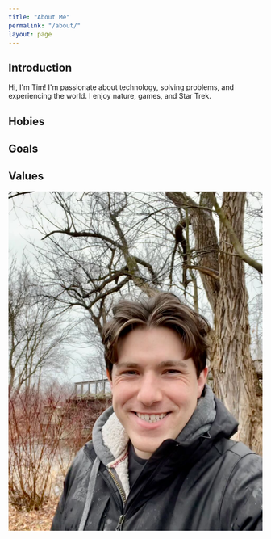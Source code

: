 ```yaml
---
title: "About Me"
permalink: "/about/"
layout: page
---
```


<style>  align: center; /* Center align the content */
    
    .rounded-image {
        border-radius: 50%;
        border: 2px solid #333;
        padding: 5px;
        width: 350px;
        height: 350px;
        display: block;
        object-fit: cover;
        max-width: 100%; /* Ensure the image doesn't exceed its natural width */
    }
</style>

## Introduction

Hi, I'm Tim! I'm passionate about technology, solving problems, and experiencing the world. I enjoy nature, games, and Star Trek.

## Hobies

## Goals

## Values



<div style="display: flex; justify-content: center; align-items: center;"">
    <img
        src="/assets/images/nautre.jpeg"
        class="rounded-image"
    />
</div>



